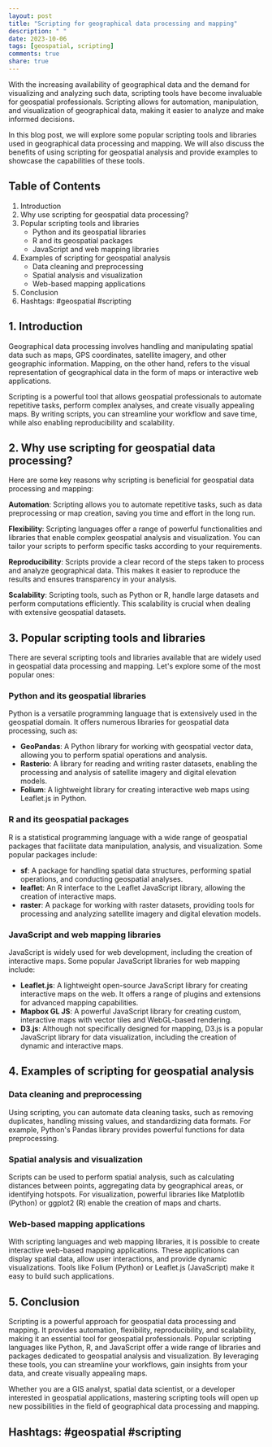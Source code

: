 ```yaml
---
layout: post
title: "Scripting for geographical data processing and mapping"
description: " "
date: 2023-10-06
tags: [geospatial, scripting]
comments: true
share: true
---
```


With the increasing availability of geographical data and the demand for visualizing and analyzing such data, scripting tools have become invaluable for geospatial professionals. Scripting allows for automation, manipulation, and visualization of geographical data, making it easier to analyze and make informed decisions.

In this blog post, we will explore some popular scripting tools and libraries used in geographical data processing and mapping. We will also discuss the benefits of using scripting for geospatial analysis and provide examples to showcase the capabilities of these tools.

## Table of Contents
1. Introduction
2. Why use scripting for geospatial data processing?
3. Popular scripting tools and libraries
    - Python and its geospatial libraries
    - R and its geospatial packages
    - JavaScript and web mapping libraries
4. Examples of scripting for geospatial analysis
    - Data cleaning and preprocessing
    - Spatial analysis and visualization
    - Web-based mapping applications
5. Conclusion
6. Hashtags: #geospatial #scripting

## 1. Introduction
Geographical data processing involves handling and manipulating spatial data such as maps, GPS coordinates, satellite imagery, and other geographic information. Mapping, on the other hand, refers to the visual representation of geographical data in the form of maps or interactive web applications.

Scripting is a powerful tool that allows geospatial professionals to automate repetitive tasks, perform complex analyses, and create visually appealing maps. By writing scripts, you can streamline your workflow and save time, while also enabling reproducibility and scalability.

## 2. Why use scripting for geospatial data processing?
Here are some key reasons why scripting is beneficial for geospatial data processing and mapping:

**Automation**: Scripting allows you to automate repetitive tasks, such as data preprocessing or map creation, saving you time and effort in the long run.

**Flexibility**: Scripting languages offer a range of powerful functionalities and libraries that enable complex geospatial analysis and visualization. You can tailor your scripts to perform specific tasks according to your requirements.

**Reproducibility**: Scripts provide a clear record of the steps taken to process and analyze geographical data. This makes it easier to reproduce the results and ensures transparency in your analysis.

**Scalability**: Scripting tools, such as Python or R, handle large datasets and perform computations efficiently. This scalability is crucial when dealing with extensive geospatial datasets.

## 3. Popular scripting tools and libraries
There are several scripting tools and libraries available that are widely used in geospatial data processing and mapping. Let's explore some of the most popular ones:

### Python and its geospatial libraries
Python is a versatile programming language that is extensively used in the geospatial domain. It offers numerous libraries for geospatial data processing, such as:

- **GeoPandas**: A Python library for working with geospatial vector data, allowing you to perform spatial operations and analysis.
- **Rasterio**: A library for reading and writing raster datasets, enabling the processing and analysis of satellite imagery and digital elevation models.
- **Folium**: A lightweight library for creating interactive web maps using Leaflet.js in Python.

### R and its geospatial packages
R is a statistical programming language with a wide range of geospatial packages that facilitate data manipulation, analysis, and visualization. Some popular packages include:

- **sf**: A package for handling spatial data structures, performing spatial operations, and conducting geospatial analyses.
- **leaflet**: An R interface to the Leaflet JavaScript library, allowing the creation of interactive maps.
- **raster**: A package for working with raster datasets, providing tools for processing and analyzing satellite imagery and digital elevation models.

### JavaScript and web mapping libraries
JavaScript is widely used for web development, including the creation of interactive maps. Some popular JavaScript libraries for web mapping include:

- **Leaflet.js**: A lightweight open-source JavaScript library for creating interactive maps on the web. It offers a range of plugins and extensions for advanced mapping capabilities.
- **Mapbox GL JS**: A powerful JavaScript library for creating custom, interactive maps with vector tiles and WebGL-based rendering.
- **D3.js**: Although not specifically designed for mapping, D3.js is a popular JavaScript library for data visualization, including the creation of dynamic and interactive maps.

## 4. Examples of scripting for geospatial analysis

### Data cleaning and preprocessing
Using scripting, you can automate data cleaning tasks, such as removing duplicates, handling missing values, and standardizing data formats. For example, Python's Pandas library provides powerful functions for data preprocessing.

### Spatial analysis and visualization
Scripts can be used to perform spatial analysis, such as calculating distances between points, aggregating data by geographical areas, or identifying hotspots. For visualization, powerful libraries like Matplotlib (Python) or ggplot2 (R) enable the creation of maps and charts.

### Web-based mapping applications
With scripting languages and web mapping libraries, it is possible to create interactive web-based mapping applications. These applications can display spatial data, allow user interactions, and provide dynamic visualizations. Tools like Folium (Python) or Leaflet.js (JavaScript) make it easy to build such applications.

## 5. Conclusion
Scripting is a powerful approach for geospatial data processing and mapping. It provides automation, flexibility, reproducibility, and scalability, making it an essential tool for geospatial professionals. Popular scripting languages like Python, R, and JavaScript offer a wide range of libraries and packages dedicated to geospatial analysis and visualization. By leveraging these tools, you can streamline your workflows, gain insights from your data, and create visually appealing maps.

Whether you are a GIS analyst, spatial data scientist, or a developer interested in geospatial applications, mastering scripting tools will open up new possibilities in the field of geographical data processing and mapping.

## Hashtags: #geospatial #scripting